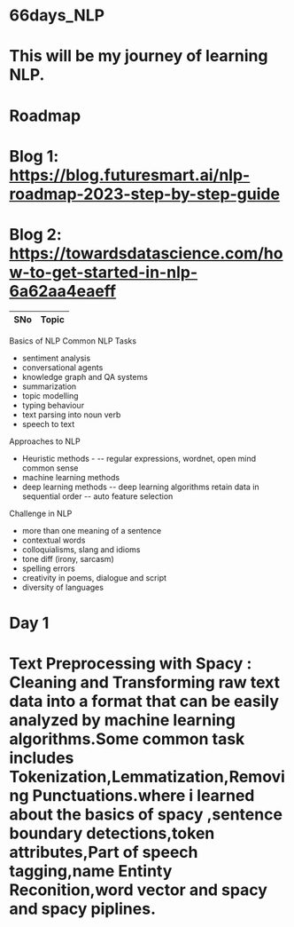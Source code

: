 # 66days_NLP
# This will be my journey of learning NLP.

# Roadmap
  # Blog 1: https://blog.futuresmart.ai/nlp-roadmap-2023-step-by-step-guide
  # Blog 2: https://towardsdatascience.com/how-to-get-started-in-nlp-6a62aa4eaeff

SNo|Topic|
|-|-|


Basics of NLP
Common NLP Tasks
- sentiment analysis
- conversational agents
- knowledge graph and QA systems
- summarization
- topic modelling
- typing behaviour
- text parsing into noun verb
- speech to text

Approaches to NLP
- Heuristic methods - 
-- regular expressions, wordnet, open mind common sense
- machine learning methods
- deep learning methods
-- deep learning algorithms retain data in sequential order
-- auto feature selection

Challenge in NLP
- more than one meaning of a sentence
- contextual words
- colloquialisms, slang and idioms
- tone diff (irony, sarcasm)
- spelling errors
- creativity in poems, dialogue and script
- diversity of languages

# Day 1 

# Text Preprocessing with Spacy : Cleaning and Transforming raw text data into a format that can be easily analyzed by machine learning algorithms.Some common task includes Tokenization,Lemmatization,Removing Punctuations.where i learned about the basics of spacy ,sentence boundary detections,token attributes,Part of speech tagging,name Entinty Reconition,word vector and spacy and spacy piplines.


